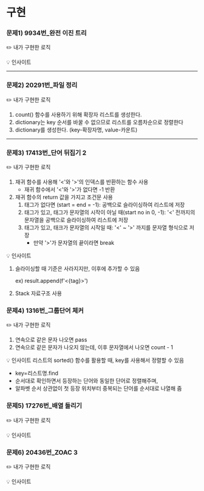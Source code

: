# 구현

### 문제1) 9934번_완전 이진 트리
✏️ 내가 구현한 로직

💡 인사이트



---
### 문제2) 20291번_파일 정리
✏️ 내가 구현한 로직
1. count() 함수를 사용하기 위해 확장자 리스트를 생성한다.
2. dictionary는 key 순서를 바꿀 수 없으므로 리스트를 오름차순으로 정렬한다
3. dictionary를 생성한다. (key-확장자명, value-카운트)


---
### 문제3) 17413번_단어 뒤집기 2
✏️ 내가 구현한 로직
1. 재귀 함수를 사용해 '<'와 '>'의 인덱스를 반환하는 함수 사용
   - 재귀 함수에서 '<'와 '>'가 없다면 -1 반환
2. 재귀 함수의 return 값을 가지고 조건문 사용
   1. 태그가 없다면 (start = end = -1): 공백으로 슬라이싱하여 리스트에 저장
   2. 태그가 있고, 태그가 문자열의 시작이 아닐 때(start no in 0, -1): '<' 전까지의 문자열을 공백으로 슬라이싱하여 리스트에 저장
   3. 태그가 있고, 태크가 문자열의 시작일 때: '<' ~ '>' 까지를 문자열 형식으로 저장
      - 만약 '>'가 문자열의 끝이라면 break

💡 인사이트
1. 슬라이싱할 때 기준은 사라지지만, 이후에 추가할 수 있음 
   
   ex) result.append(f'<{tag}>')   
2. Stack 자료구조 사용



### 문제4) 1316번_그룹단어 체커
✏️ 내가 구현한 로직
1. 연속으로 같은 문자 나오면 pass
2. 연속으로 같은 문자가 나오지 않는데, 이후 문자열에서 나오면 count - 1

💡 인사이트
리스트의 sorted() 함수를 활용할 때, key를 사용해서 정렬할 수 있음
- key=리스트명.find
- 순서대로 확인하면서 등장하는 단어와 동일한 단어로 정렬해주며, 
- 알파벳 순서 상관없이 첫 등장 위치부터 중복되는 단어를 순서대로 나열해 줌 



### 문제5) 17276번_배열 돌리기
✏️ 내가 구현한 로직


💡 인사이트



### 문제6) 20436번_ZOAC 3
✏️ 내가 구현한 로직


💡 인사이트

